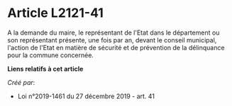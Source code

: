# Article L2121-41

A la demande du maire, le représentant de l'Etat dans le département ou son représentant présente, une fois par an, devant le
conseil municipal, l'action de l'Etat en matière de sécurité et de prévention de la délinquance pour la commune concernée.

**Liens relatifs à cet article**

_Créé par_:

  - Loi n°2019-1461 du 27 décembre 2019 - art. 41
